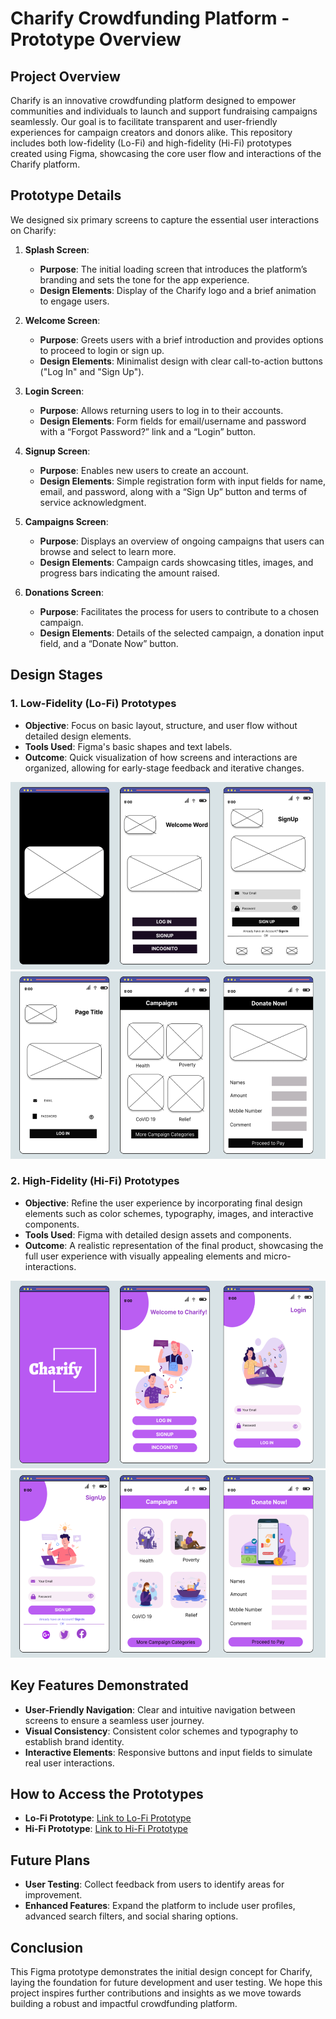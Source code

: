 # Charify Crowdfunding Platform - Prototype Overview

## Project Overview
Charify is an innovative crowdfunding platform designed to empower communities and individuals to launch and support fundraising campaigns seamlessly. Our goal is to facilitate transparent and user-friendly experiences for campaign creators and donors alike. This repository includes both low-fidelity (Lo-Fi) and high-fidelity (Hi-Fi) prototypes created using Figma, showcasing the core user flow and interactions of the Charify platform.

## Prototype Details
We designed six primary screens to capture the essential user interactions on Charify:

1. **Splash Screen**: 
   - **Purpose**: The initial loading screen that introduces the platform’s branding and sets the tone for the app experience.
   - **Design Elements**: Display of the Charify logo and a brief animation to engage users.

2. **Welcome Screen**:
   - **Purpose**: Greets users with a brief introduction and provides options to proceed to login or sign up.
   - **Design Elements**: Minimalist design with clear call-to-action buttons ("Log In" and "Sign Up").

3. **Login Screen**:
   - **Purpose**: Allows returning users to log in to their accounts.
   - **Design Elements**: Form fields for email/username and password with a “Forgot Password?” link and a “Login” button.

4. **Signup Screen**:
   - **Purpose**: Enables new users to create an account.
   - **Design Elements**: Simple registration form with input fields for name, email, and password, along with a “Sign Up” button and terms of service acknowledgment.

5. **Campaigns Screen**:
   - **Purpose**: Displays an overview of ongoing campaigns that users can browse and select to learn more.
   - **Design Elements**: Campaign cards showcasing titles, images, and progress bars indicating the amount raised.

6. **Donations Screen**:
   - **Purpose**: Facilitates the process for users to contribute to a chosen campaign.
   - **Design Elements**: Details of the selected campaign, a donation input field, and a “Donate Now” button.

## Design Stages
### 1. Low-Fidelity (Lo-Fi) Prototypes
- **Objective**: Focus on basic layout, structure, and user flow without detailed design elements.
- **Tools Used**: Figma's basic shapes and text labels.
- **Outcome**: Quick visualization of how screens and interactions are organized, allowing for early-stage feedback and iterative changes.

<div align="center">
    <img src="3.png" alt="Flash Screen" height="300">
</div>

<div align="center">
    <img src="4.png" alt="Flash Screen" height="300">
</div>

### 2. High-Fidelity (Hi-Fi) Prototypes
- **Objective**: Refine the user experience by incorporating final design elements such as color schemes, typography, images, and interactive components.
- **Tools Used**: Figma with detailed design assets and components.
- **Outcome**: A realistic representation of the final product, showcasing the full user experience with visually appealing elements and micro-interactions.

<div align="center">
    <img src="1.png" alt="Flash Screen" height="300">
</div>

<div align="center">
    <img src="2.png" alt="Flash Screen" height="300">
</div>

## Key Features Demonstrated
- **User-Friendly Navigation**: Clear and intuitive navigation between screens to ensure a seamless user journey.
- **Visual Consistency**: Consistent color schemes and typography to establish brand identity.
- **Interactive Elements**: Responsive buttons and input fields to simulate real user interactions.

## How to Access the Prototypes
- **Lo-Fi Prototype**: [Link to Lo-Fi Prototype](#)
- **Hi-Fi Prototype**: [Link to Hi-Fi Prototype](#)

## Future Plans
- **User Testing**: Collect feedback from users to identify areas for improvement.
- **Enhanced Features**: Expand the platform to include user profiles, advanced search filters, and social sharing options.

## Conclusion
This Figma prototype demonstrates the initial design concept for Charify, laying the foundation for future development and user testing. We hope this project inspires further contributions and insights as we move towards building a robust and impactful crowdfunding platform.

